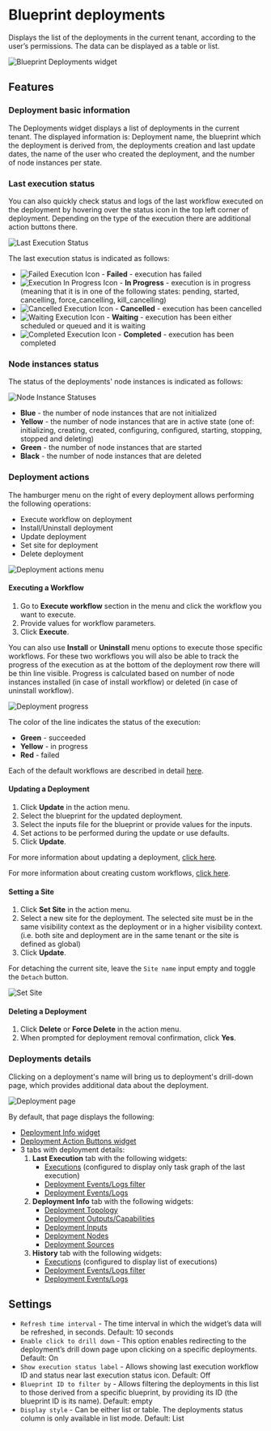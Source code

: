 # Blueprint deployments
Displays the list of the deployments in the current tenant, according to the user’s permissions. The data can be displayed as a table or list. 

![Blueprint Deployments widget](https://docs.cloudify.co/latest/images/ui/widgets/blueprint-deployments.png)


## Features

### Deployment basic information

The Deployments widget displays a list of deployments in the current tenant. The displayed information is: Deployment name, 
the blueprint which the deployment is derived from, the deployments creation and last update dates, 
the name of the user who created the deployment, and the number of node instances per state.


### Last execution status

You can also quickly check status and logs of the last workflow executed on the deployment by hovering over the status icon in the top left corner of deployment. Depending on the type of the execution there are additional action buttons there.

![Last Execution Status](https://docs.cloudify.co/latest/images/ui/widgets/blueprint-deployments_last-execution-status.png) 

The last execution status is indicated as follows:

* ![Failed Execution Icon](https://docs.cloudify.co/latest/images/ui/icons/execution-failed-icon.png) - **Failed** - execution has failed
* ![Execution In Progress Icon](https://docs.cloudify.co/latest/images/ui/icons/execution-in-progress-icon.png) - **In Progress** - execution is in progress (meaning that it is in one of the following states: pending, started, cancelling, force_cancelling, kill_cancelling)
* ![Cancelled Execution Icon](https://docs.cloudify.co/latest/images/ui/icons/execution-cancelled-icon.png) - **Cancelled** - execution has been cancelled
* ![Waiting Execution Icon](https://docs.cloudify.co/latest/images/ui/icons/execution-waiting-icon.png) - **Waiting** - execution has been either scheduled or queued and it is waiting
* ![Completed Execution Icon](https://docs.cloudify.co/latest/images/ui/icons/execution-completed-icon.png) - **Completed** - execution has been completed


### Node instances status

The status of the deployments' node instances is indicated as follows:

![Node Instance Statuses](https://docs.cloudify.co/latest/images/ui/widgets/blueprint-deployments_node-statuses.png)

* **Blue** - the number of node instances that are not initialized
* **Yellow** - the number of node instances that are in active state (one of: initializing, creating, created, configuring, configured, starting, stopping, stopped and deleting)
* **Green** - the number of node instances that are started
* **Black** - the number of node instances that are deleted


### Deployment actions

The hamburger menu on the right of every deployment allows performing the following operations:

* Execute workflow on deployment
* Install/Uninstall deployment
* Update deployment
* Set site for deployment
* Delete deployment
 
![Deployment actions menu](https://docs.cloudify.co/latest/images/ui/widgets/blueprint-deployments_action-menu.png)


#### Executing a Workflow

1. Go to **Execute workflow** section in the menu and click the workflow you want to execute.
2. Provide values for workflow parameters. 
3. Click **Execute**.

You can also use **Install** or **Uninstall** menu options to execute those specific workflows.
For these two workflows you will also be able to track the progress of the execution as at the bottom of the deployment row there will be thin line visible. Progress is calculated based on number of node instances installed (in case of install workflow) or deleted (in case of uninstall workflow). 
 
![Deployment progress](https://docs.cloudify.co/latest/images/ui/widgets/blueprint-deployments_progress-bar.png)

The color of the line indicates the status of the execution:

* **Green** - succeeded
* **Yellow** - in progress
* **Red** - failed


Each of the default workflows are described in detail [here](https://docs.cloudify.co/latest/working_with/workflows/built-in-workflows).


#### Updating a Deployment

1. Click **Update** in the action menu.
2. Select the blueprint for the updated deployment.
3. Select the inputs file for the blueprint or provide values for the inputs.
4. Set actions to be performed during the update or use defaults.  
5. Click **Update**.

For more information about updating a deployment, [click here](https://docs.cloudify.co/latest/working_with/manager/update-deployment).

For more information about creating custom workflows, [click here](https://docs.cloudify.co/latest/working_with/workflows/creating-your-own-workflow).


#### Setting a Site

1. Click **Set Site** in the action menu.
2. Select a new site for the deployment. The selected site must be in the same visibility context as the deployment or in a higher visibility context. (i.e. both site and deployment are in the same tenant or the site is defined as global) 
3. Click **Update**.

For detaching the current site, leave the `Site name` input empty and toggle the `Detach` button.

![Set Site](https://docs.cloudify.co/latest/images/ui/widgets/blueprint-deployments_set-site.png)


#### Deleting a Deployment

1. Click **Delete** or **Force Delete** in the action menu.
2. When prompted for deployment removal confirmation, click **Yes**.


### Deployments details

Clicking on a deployment's name will bring us to deployment's drill-down page, 
which provides additional data about the deployment.

![Deployment page](https://docs.cloudify.co/latest/images/ui/widgets/blueprint-deployments_deployment-page.png)

By default, that page displays the following: 

* [Deployment Info widget](https://docs.cloudify.co/latest/working_with/console/widgets/deploymentInfo)
* [Deployment Action Buttons widget](https://docs.cloudify.co/latest/working_with/console/widgets/deploymentActionButtons)
* 3 tabs with deployment details:
  1. **Last Execution** tab with the following widgets:
      * [Executions](https://docs.cloudify.co/latest/working_with/console/widgets/executions) (configured to display only task graph of the last execution)
      * [Deployment Events/Logs filter](https://docs.cloudify.co/latest/working_with/console/widgets/eventsFilter)
      * [Deployment Events/Logs](https://docs.cloudify.co/latest/working_with/console/widgets/events)
  2. **Deployment Info** tab with the following widgets:
      * [Deployment Topology](https://docs.cloudify.co/latest/working_with/console/widgets/topology)
      * [Deployment Outputs/Capabilities](https://docs.cloudify.co/latest/working_with/console/widgets/outputs)
      * [Deployment Inputs](https://docs.cloudify.co/latest/working_with/console/widgets/inputs)
      * [Deployment Nodes](https://docs.cloudify.co/latest/working_with/console/widgets/nodes)
      * [Deployment Sources](https://docs.cloudify.co/latest/working_with/console/widgets/blueprintSources)
  3. **History** tab with the following widgets:
      * [Executions](https://docs.cloudify.co/latest/working_with/console/widgets/executions) (configured to display list of executions)
      * [Deployment Events/Logs filter](https://docs.cloudify.co/latest/working_with/console/widgets/eventsFilter)
      * [Deployment Events/Logs](https://docs.cloudify.co/latest/working_with/console/widgets/events)
  

## Settings

* `Refresh time interval` - The time interval in which the widget’s data will be refreshed, in seconds. Default: 10 seconds
* `Enable click to drill down` - This option enables redirecting to the deployment’s drill down page upon clicking on a specific deployments. Default: On
* `Show execution status label` - Allows showing last execution workflow ID and status near last execution status icon. Default: Off
* `Blueprint ID to filter by` - Allows filtering the deployments in this list to those derived from a specific blueprint, by providing its ID (the blueprint ID is its name). Default: empty
* `Display style` - Can be either list or table. The deployments status column is only available in list mode.  Default: List
